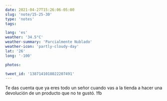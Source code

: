 ```yaml
---
date: 2021-04-27T15:26:06-05:00
slug: 'note/15-25-30'
type: 'notes'
tags:

lang: 'es'
weather: '34.5°C'
weather-summary: 'Parcialmente Nublado'
weather-icon: 'partly-cloudy-day'
lat: '26'
long: '-100'

photos:

tweet_id: '1387141018022207491'
---
```

Te das cuenta que ya eres todo un señor cuando vas a la tienda a hacer una devolución de un producto que no te gustó. !fb